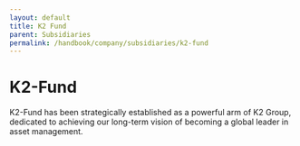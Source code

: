 ```yaml
---
layout: default
title: K2 Fund
parent: Subsidiaries
permalink: /handbook/company/subsidiaries/k2-fund
---
```


# K2-Fund
K2-Fund has been strategically established as a powerful arm of K2 Group, dedicated to achieving our long-term vision of becoming a global leader in asset management.
